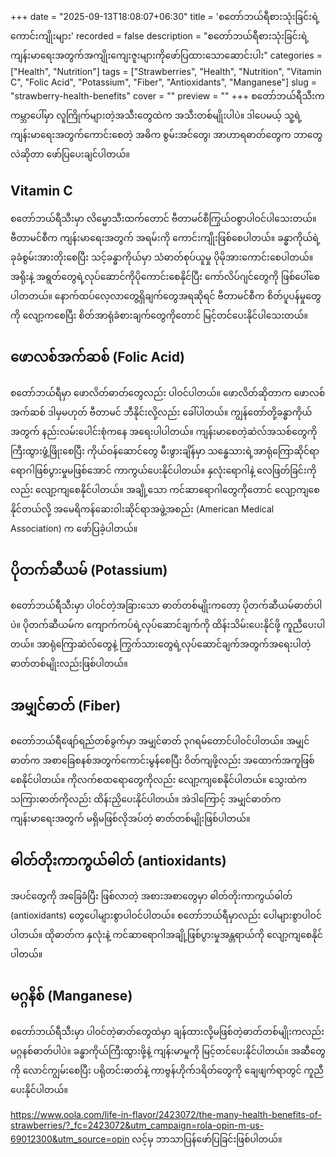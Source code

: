+++
date = "2025-09-13T18:08:07+06:30"
title = 'စတော်ဘယ်ရီစားသုံးခြင်းရဲ့ကောင်းကျိုးများ'
recorded = false
description = "စတော်ဘယ်ရီစားသုံးခြင်းရဲ့ကျန်းမာရေးအတွက်အကျိုးကျေးဇူးများကိုဖော်ပြထားသောဆောင်းပါး"
categories = ["Health", "Nutrition"]
tags = ["Strawberries", "Health", "Nutrition", "Vitamin C", "Folic Acid", "Potassium", "Fiber", "Antioxidants", "Manganese"]
slug = "strawberry-health-benefits"
cover = ""
preview = ""
+++
စတော်ဘယ်ရီသီးက ကမ္ဘာပေါ်မှာ လူကြိုက်များတဲ့အသီးတွေထဲက အသီးတစ်မျိုးပါပဲ။ ဒါပေမယ့် သူ့ရဲ့ ကျန်းမာရေးအတွက်ကောင်းစေတဲ့ အဓိက စွမ်းအင်တွေ၊ အာဟာရဓာတ်တွေက ဘာတွေလဲဆိုတာ ဖော်ပြပေးချင်ပါတယ်။

## Vitamin C
စတော်ဘယ်ရီသီးမှာ လိမ္မောသီးထက်တောင် ဗီတာမင်စီကြွယ်ဝစွာပါဝင်ပါသေးတယ်။ ဗီတာမင်စီက ကျန်းမာရေးအတွက် အရမ်းကို ကောင်းကျိုးဖြစ်စေပါတယ်။ ခန္ဓာကိုယ်ရဲ့ ခုခံစွမ်းအားတိုးစေပြီး သင့်ခန္ဓာကိုယ်မှာ သံဓာတ်စုပ်ယူမှု ပိုမိုအားကောင်းစေပါတယ်။ အရိုးနဲ့ အရွတ်တွေရဲ့လုပ်ဆောင်ကိုပိုကောင်းစေနိုင်ပြီး ကော်လိပ်ဂျင်တွေကို ဖြစ်ပေါ်စေပါတတယ်။ နောက်ထပ်လေ့လာတွေ့ရှိချက်တွေအရဆိုရင် ဗီတာမင်စီက စိတ်ပူပန်မှုတွေကို လျော့ကစေပြီး စိတ်အာရုံခံစားချက်တွေကိုတောင် မြင့်တင်ပေးနိုင်ပါသေးတယ်။

## ဖောလစ်အက်ဆစ် (Folic Acid)
စတော်ဘယ်ရီမှာ ဖောလိတ်ဓာတ်တွေလည်း ပါဝင်ပါတယ်။ ဖောလိတ်ဆိုတာက ဖောလစ်အက်ဆစ် ဒါမှမဟုတ် ဗီတာမင် ဘီနိုင်းလို့လည်း ခေါ်ပါတယ်။ ကျွန်တော်တို့ခန္ဓာကိုယ်အတွက် နည်းလမ်းပေါင်းစုံကနေ အရေးပါပါတယ်။
ကျန်းမာစေတဲ့ဆဲလ်အသစ်တွေကို ကြီးထွားဖွံ့ဖြိုးစေပြီး ကိုယ်ဝန်ဆောင်တွေ မီးဖွားချိန်မှာ သန္ဓေသားရဲ့အာရုံကြောဆိုင်ရာရောဂါဖြစ်ပွားမှုမဖြစ်အောင် ကာကွယ်ပေးနိုင်ပါတယ်။ နှလုံးရောဂါနဲ့ လေဖြတ်ခြင်းကိုလည်း လျော့ကျစေနိုင်ပါတယ်။ အချို့သော ကင်ဆာရောဂါတွေကိုတောင် လျော့ကျစေနိုင်တယ်လို့ အမေရိကန်ဆေးဝါးဆိုင်ရာအဖွဲ့အစည်း (American Medical Association) က ဖော်ပြခဲ့ပါတယ်။

## ပိုတက်ဆီယမ် (Potassium)
စတော်ဘယ်ရီသီးမှာ ပါဝင်တဲ့အခြားသော ဓာတ်တစ်မျိုးကတော့ ပိုတက်ဆီယမ်ဓာတ်ပါပဲ။ ပိုတက်ဆီယမ်က ကျောက်ကပ်ရဲ့လုပ်ဆောင်ချက်ကို ထိန်းသိမ်းပေးနိုင်ဖို့ ကူညီပေးပါတယ်။ အာရုံကြောဆဲလ်တွေနဲ့ ကြွက်သားတွေရဲ့လုပ်ဆောင်ချက်အတွက်အရေးပါတဲ့ဓာတ်တစ်မျိုးလည်းဖြစ်ပါတယ်။

## အမျှင်ဓာတ် (Fiber)
စတော်ဘယ်ရီဖျော်ရည်တစ်ခွက်မှာ အမျှင်ဓာတ် ၃ဂရမ်တောင်ပါဝင်ပါတယ်။ အမျှင်ဓာတ်က အစာခြေစနစ်အတွက်ကောင်းမွန်စေပြီး ဝိတ်ကျဖို့လည်း အထောက်အကူဖြစ်စေနိုင်ပါတယ်။ ကိုလက်စထရောတွေကိုလည်း လျော့ကျစေနိုင်ပါတယ်။ သွေးထဲကသကြားဓာတ်ကိုလည်း ထိန်းညှိပေးနိုင်ပါတယ်။ အဲဒါကြောင့် အမျှင်ဓာတ်က ကျန်းမာရေးအတွက် မရှိမဖြစ်လိုအပ်တဲ့ ဓာတ်တစ်မျိုးဖြစ်ပါတယ်။

## ဓါတ်တိုးကာကွယ်ဓါတ် (antioxidants)
အပင်တွေကို အခြေခံပြီး ဖြစ်လာတဲ့ အစားအစာတွေမှာ ဓါတ်တိုးကာကွယ်ဓါတ် (antioxidants) တွေပေါများစွာပါဝင်ပါတယ်။ စတော်ဘယ်ရီမှာလည်း ပေါများစွာပါဝင်ပါတယ်။ ထိုဓာတ်က နှလုံးနဲ့ ကင်ဆာရောဂါအချို့ဖြစ်ပွားမှုအန္တရာယ်ကို လျော့ကျစေနိုင်ပါတယ်။

## မဂ္ဂနိစ် (Manganese)
စတော်ဘယ်ရီသီးမှာ ပါဝင်တဲ့ဓာတ်တွေထဲမှာ ချန်ထားလို့မဖြစ်တဲ့ဓာတ်တစ်မျိုးကလည်း မဂ္ဂနစ်ဓာတ်ပါပဲ။
ခန္ဓာကိုယ်ကြီးထွားဖို့နဲ့ ကျန်းမာမှုကို မြင့်တင်ပေးနိုင်ပါတယ်။ အဆီတွေကို လောင်ကျွမ်းစေပြီး ပရိုတင်းဓာတ်နဲ့ ကာဗွန်ဟိုက်ဒရိတ်တွေကို ချေဖျက်ရာတွင် ကူညီပေးနိုင်ပါတယ်။

https://www.oola.com/life-in-flavor/2423072/the-many-health-benefits-of-strawberries/?_fc=2423072&utm_campaign=rola-opin-m-us-69012300&utm_source=opin လင့်မှ ဘာသာပြန်ဖော်ပြခြင်းဖြစ်ပါတယ်။
